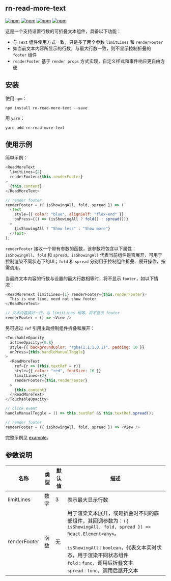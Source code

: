 ## rn-read-more-text

[![npm](https://img.shields.io/npm/v/rn-read-more-text.svg)](https://www.npmjs.com/package/rn-read-more-text)
[![npm](https://img.shields.io/npm/dm/rn-read-more-text.svg)](https://www.npmjs.com/package/rn-read-more-text)
[![npm](https://img.shields.io/npm/dt/rn-read-more-text.svg)](https://www.npmjs.com/package/rn-read-more-text)
[![npm](https://img.shields.io/npm/l/rn-read-more-text.svg)](https://github.com/ljunb/rn-read-more-text/blob/master/LICENSE)

这是一个支持设置行数的可折叠文本组件，具备以下功能：
 * 与 `Text` 组件使用方式一致，只是多了两个参数 `limitLines` 和 `renderFooter`
 * 如当前文本内容所显示的行数，与最大行数一致，则不显示控制折叠的 `footer` 组件
 * `renderFooter` 基于 `render props` 方式实现，自定义样式和事件响应更自由方便

 ## 安装

使用 `npm`：
```
npm install rn-read-more-text --save
```
用 `yarn`：
```
yarn add rn-read-more-text
```

## 使用示例
简单示例：
```javascript
<ReadMoreText
  limitLines={2}
  renderFooter={this.renderFooter}
>
  {this.content}
</ReadMoreText>

// render footer
renderFooter = ({ isShowingAll, fold, spread }) => (
  <Text
    style={{ color: "blue", alignSelf: "flex-end" }}
    onPress={() => (isShowingAll ? fold() : spread())}
  >
    {isShowingAll ? "Show less" : "Show more"}
  </Text>
);
```
`renderFooter` 接收一个带有参数的函数，该参数将包含以下属性：`isShowingAll`、`fold` 和 `spread`。`isShowingAll` 代表当前组件是否展开，可用于控制渲染不同状态下的UI；`fold` 和 `spread` 分别用于控制组件折叠、展开操作，按需调用。

当最终文本内容的行数与设置的最大行数相等时，将不显示 `footer`，如以下情况：
```javascript
<ReadMoreText limitLines={1} renderFooter={this.renderFooter}>
  This is one line, need not show footer
</ReadMoreText>

// 文本内容搞好一行，与 limitLines 相等，将不显示 footer
renderFooter = () => <View />
```

另可通过 `ref` 引用主动控制组件折叠和展开：
```javascript
<TouchableOpacity
  activeOpacity={0.8}
  style={{ backgroundColor: "rgba(1,1,1,0.1)", padding: 10 }}
  onPress={this.handleManualToggle}
>
  <ReadMoreText
    ref={r => (this.textRef = r)}
    style={{ color: "red", fontSize: 16 }}
    limitLines={2}
    renderFooter={this.renderFooter}
  >
    {this.content}
  </ReadMoreText>
</TouchableOpacity>

// click event
handleManualToggle = () => this.textRef && this.textRef.spread();

// render footer
renderFooter = ({ isShowingAll, fold, spread }) => <View />
```

完整示例见 [example](https://github.com/ljunb/rn-read-more-text/blob/master/example/App.js)。

## 参数说明
名称|类型|默认值|描述
---|---|---|---
limitLines|数字|3|表示最大显示行数
renderFooter|函数|无|用于渲染文本展开，或是折叠时不同的底部组件，其回调参数为：`({ isShowingAll, fold, spread }) => React.Element<any>`。<br/><br/>`isShowingAll` : `boolean`，代表文本实时状态，用于渲染不同状态组件<br/>`fold` : `func`，调用后折叠文本<br/>`spread` : `func`，调用后展开文本
